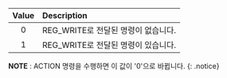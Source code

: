 
| Value | Description     |
| :-------------: | :------------- |
|0|REG_WRITE로 전달된 명령이 없습니다.|
|1|REG_WRITE로 전달된 명령이 있습니다.|

**NOTE** : ACTION 명령을 수행하면 이 값이 '0'으로 바뀝니다.
{: .notice}
